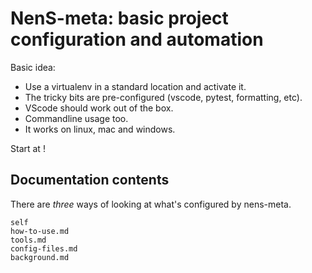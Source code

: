 # NenS-meta: basic project configuration and automation

Basic idea:

- Use a virtualenv in a standard location and activate it.
- The tricky bits are pre-configured (vscode, pytest, formatting, etc).
- VScode should work out of the box.
- Commandline usage too.
- It works on linux, mac and windows.

Start at [](how-to-use.md)!

## Documentation contents

There are *three* ways of looking at what's configured by nens-meta.

```{toctree}
self
how-to-use.md
tools.md
config-files.md
background.md
```
